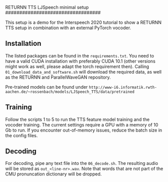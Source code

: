 RETURNN TTS LJSpeech minimal setup
##################################

This setup is a demo for the Interspeech 2020 tutorial to show a RETURNN TTS setup in combination with an external PyTorch vocoder.

Installation
------------

The listed packages can be found in the `requirements.txt`.
You need to have a valid CUDA installation with preferably CUDA 10.1 (other versions might work as well, please adapt the torch requirement then).
Calling `01_download_data_and_software.sh` will download the required data, as well as the RETURNN and ParallelWaveGAN repository. 

Pre-trained models can be found under `http://www-i6.informatik.rwth-aachen.de/~rossenbach/models/LJSpeech_TTS/data/pretrained`

Training
--------

Follow the scripts 1 to 5 to run the TTS feature model training and the vocoder training. The current settings require a GPU with a memory of 10 Gb to run. If you encounter out-of-memory issues, reduce the batch size in the config files.

Decoding
--------

For decoding, pipe any text file into the `06_decode.sh`. The resulting audio will be stored as `out_<line-nr>.wav`. Note that words that are not part of the CMU pronuncation dictionary will be dropped. 

